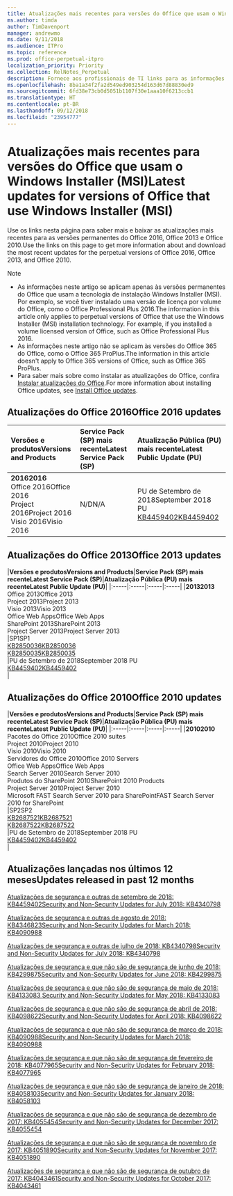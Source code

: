 ```yaml
---
title: Atualizações mais recentes para versões do Office que usam o Windows Installer (MSI)
ms.author: timda
author: TimDavenport
manager: andrewmo
ms.date: 9/11/2018
ms.audience: ITPro
ms.topic: reference
ms.prod: office-perpetual-itpro
localization_priority: Priority
ms.collection: RelNotes_Perpetual
description: Fornece aos profissionais de TI links para as informações de atualização mais recentes para as versões permanentes do Office 2016, Office 2013 e Office 2010
ms.openlocfilehash: 8ba1a34f2fa2d549ed903254d163d67d88830ed9
ms.sourcegitcommit: 6fd38e73cb0d5051b1107f30e1aaa10f6213ccb1
ms.translationtype: HT
ms.contentlocale: pt-BR
ms.lasthandoff: 09/12/2018
ms.locfileid: "23954777"
---
```

# <a name="latest-updates-for-versions-of-office-that-use-windows-installer-msi"></a><span data-ttu-id="ced4c-103">Atualizações mais recentes para versões do Office que usam o Windows Installer (MSI)</span><span class="sxs-lookup"><span data-stu-id="ced4c-103">Latest updates for versions of Office that use Windows Installer (MSI)</span></span>

<span data-ttu-id="ced4c-104">Use os links nesta página para saber mais e baixar as atualizações mais recentes para as versões permanentes do Office 2016, Office 2013 e Office 2010.</span><span class="sxs-lookup"><span data-stu-id="ced4c-104">Use the links on this page to get more information about and download the most recent updates for the perpetual versions of Office 2016, Office 2013, and Office 2010.</span></span>
  
 
> [!NOTE]
> - <span data-ttu-id="ced4c-p101">As informações neste artigo se aplicam apenas às versões permanentes do Office que usam a tecnologia de instalação Windows Installer (MSI). Por exemplo, se você tiver instalado uma versão de licença por volume do Office, como o Office Professional Plus 2016.</span><span class="sxs-lookup"><span data-stu-id="ced4c-p101">The information in this article only applies to perpetual versions of Office that use the Windows Installer (MSI) installation technology. For example, if you installed a volume licensed version of Office, such as Office Professional Plus 2016.</span></span>
> - <span data-ttu-id="ced4c-107">As informações neste artigo não se aplicam às versões do Office 365 do Office, como o Office 365 ProPlus.</span><span class="sxs-lookup"><span data-stu-id="ced4c-107">The information in this article doesn't apply to Office 365 versions of Office, such as Office 365 ProPlus.</span></span>
> - <span data-ttu-id="ced4c-108">Para saber mais sobre como instalar as atualizações do Office, confira [Instalar atualizações do Office](https://support.office.com/article/2ab296f3-7f03-43a2-8e50-46de917611c5).</span><span class="sxs-lookup"><span data-stu-id="ced4c-108">For more information about installing Office updates, see [Install Office updates](https://support.office.com/article/2ab296f3-7f03-43a2-8e50-46de917611c5).</span></span> 


## <a name="office-2016-updates"></a><span data-ttu-id="ced4c-109">Atualizações do Office 2016</span><span class="sxs-lookup"><span data-stu-id="ced4c-109">Office 2016 updates</span></span>

|<span data-ttu-id="ced4c-110">**Versões e produtos**</span><span class="sxs-lookup"><span data-stu-id="ced4c-110">**Versions and Products**</span></span>|<span data-ttu-id="ced4c-111">**Service Pack (SP) mais recente**</span><span class="sxs-lookup"><span data-stu-id="ced4c-111">**Latest Service Pack (SP)**</span></span>|<span data-ttu-id="ced4c-112">**Atualização Pública (PU) mais recente**</span><span class="sxs-lookup"><span data-stu-id="ced4c-112">**Latest Public Update (PU)**</span></span>|
|:-----|:-----|:-----|
|<span data-ttu-id="ced4c-113">**2016**</span><span class="sxs-lookup"><span data-stu-id="ced4c-113">**2016**</span></span> <br/> <span data-ttu-id="ced4c-114">Office 2016</span><span class="sxs-lookup"><span data-stu-id="ced4c-114">Office 2016</span></span>  <br/> <span data-ttu-id="ced4c-115">Project 2016</span><span class="sxs-lookup"><span data-stu-id="ced4c-115">Project 2016</span></span>  <br/> <span data-ttu-id="ced4c-116">Visio 2016</span><span class="sxs-lookup"><span data-stu-id="ced4c-116">Visio 2016</span></span>  <br/> |<span data-ttu-id="ced4c-117">N/D</span><span class="sxs-lookup"><span data-stu-id="ced4c-117">N/A</span></span>  <br/> |<span data-ttu-id="ced4c-118">PU de Setembro de 2018</span><span class="sxs-lookup"><span data-stu-id="ced4c-118">September 2018 PU</span></span>  <br/> [<span data-ttu-id="ced4c-119">KB4459402</span><span class="sxs-lookup"><span data-stu-id="ced4c-119">KB4459402</span></span>](https://support.microsoft.com/en-us/help/4459402) <br/> |
   
## <a name="office-2013-updates"></a><span data-ttu-id="ced4c-120">Atualizações do Office 2013</span><span class="sxs-lookup"><span data-stu-id="ced4c-120">Office 2013 updates</span></span>

|<span data-ttu-id="ced4c-121">**Versões e produtos**</span><span class="sxs-lookup"><span data-stu-id="ced4c-121">**Versions and Products**</span></span>|<span data-ttu-id="ced4c-122">**Service Pack (SP) mais recente**</span><span class="sxs-lookup"><span data-stu-id="ced4c-122">**Latest Service Pack (SP)**</span></span>|<span data-ttu-id="ced4c-123">**Atualização Pública (PU) mais recente**</span><span class="sxs-lookup"><span data-stu-id="ced4c-123">**Latest Public Update (PU)**</span></span>|
|:-----|:-----|:-----|:-----|
|<span data-ttu-id="ced4c-124">**2013**</span><span class="sxs-lookup"><span data-stu-id="ced4c-124">**2013**</span></span> <br/> <span data-ttu-id="ced4c-125">Office 2013</span><span class="sxs-lookup"><span data-stu-id="ced4c-125">Office 2013</span></span>  <br/> <span data-ttu-id="ced4c-126">Project 2013</span><span class="sxs-lookup"><span data-stu-id="ced4c-126">Project 2013</span></span>  <br/> <span data-ttu-id="ced4c-127">Visio 2013</span><span class="sxs-lookup"><span data-stu-id="ced4c-127">Visio 2013</span></span>  <br/> <span data-ttu-id="ced4c-128">Office Web Apps</span><span class="sxs-lookup"><span data-stu-id="ced4c-128">Office Web Apps</span></span>  <br/> <span data-ttu-id="ced4c-129">SharePoint 2013</span><span class="sxs-lookup"><span data-stu-id="ced4c-129">SharePoint 2013</span></span>  <br/> <span data-ttu-id="ced4c-130">Project Server 2013</span><span class="sxs-lookup"><span data-stu-id="ced4c-130">Project Server 2013</span></span>  <br/> |<span data-ttu-id="ced4c-131">SP1</span><span class="sxs-lookup"><span data-stu-id="ced4c-131">SP1</span></span> <br/> [<span data-ttu-id="ced4c-132">KB2850036</span><span class="sxs-lookup"><span data-stu-id="ced4c-132">KB2850036</span></span>](https://support.microsoft.com/kb/2850036) <br/>[<span data-ttu-id="ced4c-133">KB2850035</span><span class="sxs-lookup"><span data-stu-id="ced4c-133">KB2850035</span></span>](https://support.microsoft.com/kb/2850035) <br/> |<span data-ttu-id="ced4c-134">PU de Setembro de 2018</span><span class="sxs-lookup"><span data-stu-id="ced4c-134">September 2018 PU</span></span>  <br/> [<span data-ttu-id="ced4c-135">KB4459402</span><span class="sxs-lookup"><span data-stu-id="ced4c-135">KB4459402</span></span>](https://support.microsoft.com/en-us/help/4459402) <br/> |
   
## <a name="office-2010-updates"></a><span data-ttu-id="ced4c-136">Atualizações do Office 2010</span><span class="sxs-lookup"><span data-stu-id="ced4c-136">Office 2010 updates</span></span>

|<span data-ttu-id="ced4c-137">**Versões e produtos**</span><span class="sxs-lookup"><span data-stu-id="ced4c-137">**Versions and Products**</span></span>|<span data-ttu-id="ced4c-138">**Service Pack (SP) mais recente**</span><span class="sxs-lookup"><span data-stu-id="ced4c-138">**Latest Service Pack (SP)**</span></span>|<span data-ttu-id="ced4c-139">**Atualização Pública (PU) mais recente**</span><span class="sxs-lookup"><span data-stu-id="ced4c-139">**Latest Public Update (PU)**</span></span>|
|:-----|:-----|:-----|:-----|
|<span data-ttu-id="ced4c-140">**2010**</span><span class="sxs-lookup"><span data-stu-id="ced4c-140">**2010**</span></span> <br/> <span data-ttu-id="ced4c-141">Pacotes do Office 2010</span><span class="sxs-lookup"><span data-stu-id="ced4c-141">Office 2010 suites</span></span>  <br/> <span data-ttu-id="ced4c-142">Project 2010</span><span class="sxs-lookup"><span data-stu-id="ced4c-142">Project 2010</span></span>  <br/> <span data-ttu-id="ced4c-143">Visio 2010</span><span class="sxs-lookup"><span data-stu-id="ced4c-143">Visio 2010</span></span>  <br/> <span data-ttu-id="ced4c-144">Servidores do Office 2010</span><span class="sxs-lookup"><span data-stu-id="ced4c-144">Office 2010 Servers</span></span>  <br/> <span data-ttu-id="ced4c-145">Office Web Apps</span><span class="sxs-lookup"><span data-stu-id="ced4c-145">Office Web Apps</span></span>  <br/> <span data-ttu-id="ced4c-146">Search Server 2010</span><span class="sxs-lookup"><span data-stu-id="ced4c-146">Search Server 2010</span></span>  <br/> <span data-ttu-id="ced4c-147">Produtos do SharePoint 2010</span><span class="sxs-lookup"><span data-stu-id="ced4c-147">SharePoint 2010 Products</span></span>  <br/> <span data-ttu-id="ced4c-148">Project Server 2010</span><span class="sxs-lookup"><span data-stu-id="ced4c-148">Project Server 2010</span></span>  <br/> <span data-ttu-id="ced4c-149">Microsoft FAST Search Server 2010 para SharePoint</span><span class="sxs-lookup"><span data-stu-id="ced4c-149">FAST Search Server 2010 for SharePoint</span></span>  <br/> |<span data-ttu-id="ced4c-150">SP2</span><span class="sxs-lookup"><span data-stu-id="ced4c-150">SP2</span></span> <br/>[<span data-ttu-id="ced4c-151">KB2687521</span><span class="sxs-lookup"><span data-stu-id="ced4c-151">KB2687521</span></span>](https://support.microsoft.com/kb/2687521) <br/> [<span data-ttu-id="ced4c-152">KB2687522</span><span class="sxs-lookup"><span data-stu-id="ced4c-152">KB2687522</span></span>](https://support.microsoft.com/kb/2687522) <br/> |<span data-ttu-id="ced4c-153">PU de Setembro de 2018</span><span class="sxs-lookup"><span data-stu-id="ced4c-153">September 2018 PU</span></span> <br/>[<span data-ttu-id="ced4c-154">KB4459402</span><span class="sxs-lookup"><span data-stu-id="ced4c-154">KB4459402</span></span>](https://support.microsoft.com/en-us/help/4459402) <br/>|
   

   
## <a name="updates-released-in-past-12-months"></a><span data-ttu-id="ced4c-155">Atualizações lançadas nos últimos 12 meses</span><span class="sxs-lookup"><span data-stu-id="ced4c-155">Updates released in past 12 months</span></span>

[<span data-ttu-id="ced4c-156">Atualizações de segurança e outras de setembro de 2018: KB4459402</span><span class="sxs-lookup"><span data-stu-id="ced4c-156">Security and Non-Security Updates for July 2018: KB4340798</span></span>](https://support.microsoft.com/help/4459402) 

[<span data-ttu-id="ced4c-157">Atualizações de segurança e outras de agosto de 2018: KB4346823</span><span class="sxs-lookup"><span data-stu-id="ced4c-157">Security and Non-Security Updates for March 2018: KB4090988</span></span>](https://support.microsoft.com/help/4346823)   

[<span data-ttu-id="ced4c-158">Atualizações de segurança e outras de julho de 2018: KB4340798</span><span class="sxs-lookup"><span data-stu-id="ced4c-158">Security and Non-Security Updates for July 2018: KB4340798</span></span>](https://support.microsoft.com/help/4340798)   

[<span data-ttu-id="ced4c-159">Atualizações de segurança e que não são de segurança de junho de 2018: KB4299875</span><span class="sxs-lookup"><span data-stu-id="ced4c-159">Security and Non-Security Updates for June 2018: KB4299875</span></span>](https://support.microsoft.com/help/4299875)  

[<span data-ttu-id="ced4c-160">Atualizações de segurança e que não são de segurança de maio de 2018: KB4133083 </span><span class="sxs-lookup"><span data-stu-id="ced4c-160">Security and Non-Security Updates for May 2018: KB4133083 </span></span>](https://support.microsoft.com/en-us/help/4133083)
  
[<span data-ttu-id="ced4c-161">Atualizações de segurança e que não são de segurança de abril de 2018: KB4098622</span><span class="sxs-lookup"><span data-stu-id="ced4c-161">Security and Non-Security Updates for April 2018: KB4098622</span></span>](https://support.microsoft.com/en-us/help/4098622) 
  
[<span data-ttu-id="ced4c-162">Atualizações de segurança e que não são de segurança de março de 2018: KB4090988</span><span class="sxs-lookup"><span data-stu-id="ced4c-162">Security and Non-Security Updates for March 2018: KB4090988</span></span>](https://support.microsoft.com/en-us/help/4090988)  
  
[<span data-ttu-id="ced4c-163">Atualizações de segurança e que não são de segurança de fevereiro de 2018: KB4077965</span><span class="sxs-lookup"><span data-stu-id="ced4c-163">Security and Non-Security Updates for February 2018: KB4077965</span></span>](https://support.microsoft.com/help/4077965)  
  
[<span data-ttu-id="ced4c-164">Atualizações de segurança e que não são de segurança de janeiro de 2018: KB4058103</span><span class="sxs-lookup"><span data-stu-id="ced4c-164">Security and Non-Security Updates for January 2018: KB4058103</span></span>](https://support.microsoft.com/help/4058103)   
  
[<span data-ttu-id="ced4c-165">Atualizações de segurança e que não são de segurança de dezembro de 2017: KB4055454</span><span class="sxs-lookup"><span data-stu-id="ced4c-165">Security and Non-Security Updates for December 2017: KB4055454</span></span>](https://support.microsoft.com/help/4055454)   
  
[<span data-ttu-id="ced4c-166">Atualizações de segurança e que não são de segurança de novembro de 2017: KB4051890</span><span class="sxs-lookup"><span data-stu-id="ced4c-166">Security and Non-Security Updates for November 2017: KB4051890</span></span>](https://support.microsoft.com/help/4051890)   
  
[<span data-ttu-id="ced4c-167">Atualizações de segurança e que não são de segurança de outubro de 2017: KB4043461</span><span class="sxs-lookup"><span data-stu-id="ced4c-167">Security and Non-Security Updates for October 2017: KB4043461</span></span>](https://support.microsoft.com/help/4043461)   
    

  

   
  
